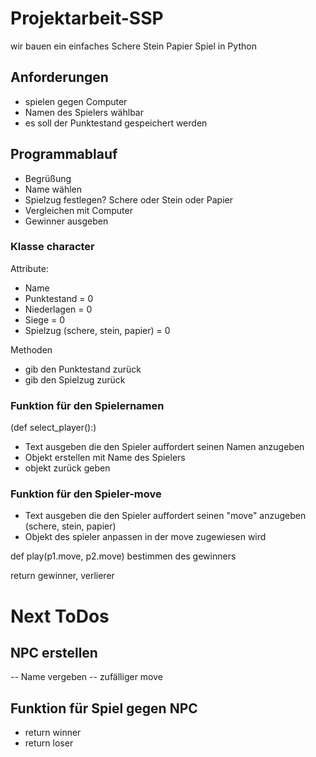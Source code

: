 # Projektarbeit-SSP
wir bauen ein einfaches Schere Stein Papier Spiel in Python

## Anforderungen


- spielen gegen Computer
- Namen des Spielers wählbar
- es soll der Punktestand gespeichert werden

## Programmablauf

- Begrüßung
- Name wählen
- Spielzug festlegen? Schere oder Stein oder Papier
- Vergleichen mit Computer 
- Gewinner ausgeben




### Klasse character

Attribute:

- Name
- Punktestand = 0
- Niederlagen = 0
- Siege = 0
- Spielzug (schere, stein, papier) = 0

Methoden
- gib den Punktestand zurück
- gib den Spielzug zurück



### Funktion für den Spielernamen

(def select_player():)

- Text ausgeben die den Spieler auffordert seinen Namen anzugeben
- Objekt erstellen mit Name des Spielers
- objekt zurück geben

### Funktion für den Spieler-move

- Text ausgeben die den Spieler auffordert seinen "move" anzugeben (schere, stein, papier)
- Objekt des spieler anpassen in der move zugewiesen wird






def play(p1.move, p2.move)
    bestimmen des gewinners

return gewinner, verlierer












# Next ToDos

## NPC erstellen

-- Name vergeben
-- zufälliger move

## Funktion für Spiel gegen NPC

- return winner
- return loser